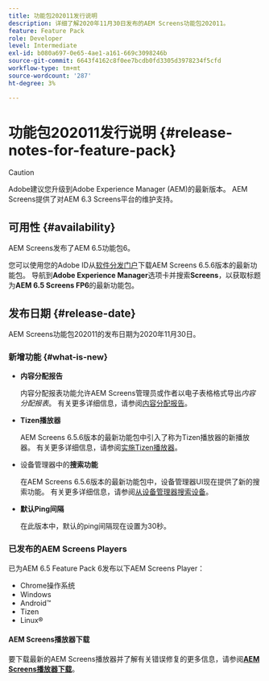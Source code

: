 ```yaml
---
title: 功能包202011发行说明
description: 详细了解2020年11月30日发布的AEM Screens功能包202011。
feature: Feature Pack
role: Developer
level: Intermediate
exl-id: b080a697-0e65-4ae1-a161-669c3098246b
source-git-commit: 6643f4162c8f0ee7bcdb0fd3305d3978234f5cfd
workflow-type: tm+mt
source-wordcount: '287'
ht-degree: 3%

---
```


# 功能包202011发行说明 {#release-notes-for-feature-pack}

>[!CAUTION]
>Adobe建议您升级到Adobe Experience Manager (AEM)的最新版本。 AEM Screens提供了对AEM 6.3 Screens平台的维护支持。

## 可用性 {#availability}

AEM Screens发布了AEM 6.5功能包6。

您可以使用您的Adobe ID从[软件分发门户](https://experience.adobe.com/#/downloads/content/software-distribution/en/aem.html)下载AEM Screens 6.5.6版本的最新功能包。 导航到&#x200B;**Adobe Experience Manager**&#x200B;选项卡并搜索&#x200B;**Screens**，以获取标题为&#x200B;**AEM 6.5 Screens FP6**&#x200B;的最新功能包。

## 发布日期 {#release-date}

AEM Screens功能包202011的发布日期为2020年11月30日。

### 新增功能 {#what-is-new}

* **内容分配报告**

  内容分配报表功能允许AEM Screens管理员或作者以电子表格格式导出&#x200B;*内容分配报表*。
有关更多详细信息，请参阅[内容分配报告](/help/user-guide/content-assignment-report.md)。


* **Tizen播放器**

  AEM Screens 6.5.6版本的最新功能包中引入了称为Tizen播放器的新播放器。
有关更多详细信息，请参阅[实施Tizen播放器](/help/user-guide/tizen-player.md)。

* 设备管理器中的&#x200B;**搜索功能**

  在AEM Screens 6.5.6版本的最新功能包中，设备管理器UI现在提供了新的搜索功能。
有关更多详细信息，请参阅[从设备管理器搜索设备](/help/user-guide/device-registration.md#search-device)。

* **默认Ping间隔**

  在此版本中，默认的ping间隔现在设置为30秒。

### 已发布的AEM Screens Players

已为AEM 6.5 Feature Pack 6发布以下AEM Screens Player：

* Chrome操作系统
* Windows
* Android™
* Tizen
* Linux®

#### AEM Screens播放器下载

要下载最新的AEM Screens播放器并了解有关错误修复的更多信息，请参阅&#x200B;**[AEM Screens播放器下载](https://download.macromedia.com/screens/index.html)**。
